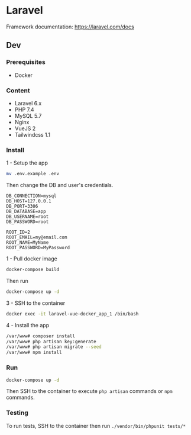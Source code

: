 # Laravel

Framework documentation: https://laravel.com/docs

## Dev

### Prerequisites

* Docker

### Content

* Laravel 6.x
* PHP 7.4
* MySQL 5.7
* Nginx
* VueJS 2
* Tailwindcss 1.1

### Install

1 - Setup the app

```bash
mv .env.example .env
```

Then change the DB and user's credentials.

```
DB_CONNECTION=mysql
DB_HOST=127.0.0.1
DB_PORT=3306
DB_DATABASE=app
DB_USERNAME=root
DB_PASSWORD=root
```

```
ROOT_ID=2
ROOT_EMAIL=my@email.com
ROOT_NAME=MyName
ROOT_PASSWORD=MyPassword
```

1 - Pull docker image
```bash
docker-compose build
```

Then run

```bash
docker-compose up -d
```

3 - SSH to the container
```bash
docker exec -it laravel-vue-docker_app_1 /bin/bash
```

4 - Install the app
```bash
/var/www# composer install
/var/www# php artisan key:generate
/var/www# php artisan migrate --seed
/var/www# npm install
```

### Run

```bash
docker-compose up -d
```

Then SSH to the container to execute `php artisan` commands or `npm` commands.

### Testing
To run tests, SSH to the container then run `./vendor/bin/phpunit tests/*`

